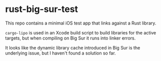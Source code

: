 # rust-big-sur-test

This repo contains a minimal iOS test app that links against a Rust library.

`cargo-lipo` is used in an Xcode build script to build libraries for the active targets, but when compiling on Big Sur it runs into linker errors.

It looks like the dynamic library cache introduced in Big Sur is the underlying issue, but I haven't found a solution so far.
